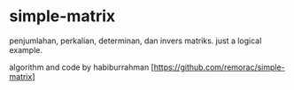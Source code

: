 simple-matrix
=============

penjumlahan, perkalian, determinan, dan invers matriks. just a logical example.

algorithm and code by habiburrahman [https://github.com/remorac/simple-matrix]
